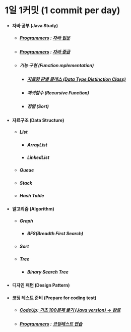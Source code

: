 # 1일 1커밋 (1 commit per day)
<ul>
   <li>
    <h4> 자바 공부 (Java Study)</h4>
    <ul>
      <li>
       <h5> <a href ="https://programmers.co.kr/">Programmers</a> : <a href="https://github.com/jysaa5/VioletCheese_Study/tree/master/Programmers_Java_Beginning/src">
    자바 입문 </a> </h5>
      </li>
      <li>
        <h5> <a href ="https://programmers.co.kr/">Programmers</a> :
    <a href="https://github.com/jysaa5/VioletCheese_Study/tree/master/Programmers_Java_Intermediate/src">
    자바 중급 </h5> </a>
      </li>
      <li> 
        <h5>기능 구현 (Function mplementation)</h5>
          <ul>
            <li>
        <h5> <a href="https://github.com/jysaa5/VioletCheese_Study/tree/master/FunctionLibrary/src/dataType_ex">자료형 판별 클래스 (Data Type Distinction Class)</a></h5>
            </li>
             <li>
               <h5>재귀함수 (Recursive Function)</h5>
             </li>
             <li>
                <h5>정렬 (Sort)</h5>
             </li>
        </ul>
  </li>
 </ul> 
  </li>
     <li> 
        <h4>자료구조 (Data Structure)</h4> 
        <ul>
           <li>
              <h5>List</h5>
              <ul>
                 <li>
                    <h5>ArrayList</h5>
                 </li>
                 <li>
                    <h5>LinkedList</h5>
                 </li>
              </ul>
           </li>
           <li>
              <h5>Queue</h5>
           </li>
           <li>
              <h5>Stack</h5>
           </li>
           <li>
              <h5>Hash Table</h5>
           </li>
        </ul>
      </li>
     <li>
       <h4>알고리즘 (Algorithm)</h4>
        <ul>
           <li>
              <h5>Graph</h5>
              <ul>
                 <li>
                    <h5>BFS(Breadth First Search)</h5>
                 </li>
              </ul>
           </li>
            <li>
              <h5>Sort</h5>
           </li>
            <li>
              <h5>Tree</h5>
               <ul>
               <li>
                  <h5>Binary Search Tree</h5>
                  </li>
               </ul>
           </li>
        </ul>
  </li>
    <li> 
        <h4>디자인 패턴 (Design Pattern)</h4> 
     </li>
   <li>
    <h4>코딩 테스트 준비 (Prepare for coding test)</h4>
 <ul>
     <li>
       <h5> <a href ="https://codeup.kr/">CodeUp</a>:<a href="https://github.com/jysaa5/VioletCheese_Study/tree/master/CodeUp_basics100/src/com/violetCheese">
    기초 100문제 풀기 (Java version) → 완료 </a> 
       </h5>
     </li>
     <li>
     <h5> <a href ="https://programmers.co.kr/">Programmers</a> : <a href="https://github.com/jysaa5/VioletCheese_Study/tree/master/Programmers_Ex/src/com/violetCheese/programmers">코딩테스트 연습</a>
    </h5> 
    </li>
 </ul>
 </li>
</ul>
